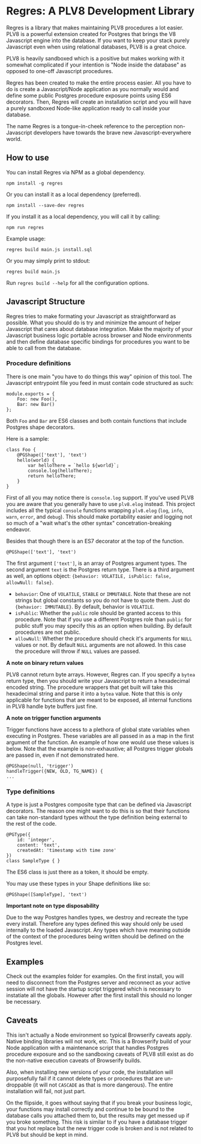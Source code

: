 # Regres: A PLV8 Development Library

Regres is a library that makes maintaining PLV8 procedures a lot easier. PLV8 is a powerful extension created for Postgres that brings the V8 Javascript engine into the database. If you want to keep your stack purely Javascript even when using relational databases, PLV8 is a great choice.

PLV8 is heavily sandboxed which is a positive but makes working with it somewhat complicated if your intention is "Node inside the database" as opposed to one-off Javascript procedures.

Regres has been created to make the entire process easier. All you have to do is create a Javascript/Node application as you normally would and define some public Postgres procedure exposure points using ES6 decorators. Then, Regres will create an installation script and you will have a purely sandboxed Node-like application ready to call inside your database.

The name Regres is a tongue-in-cheek reference to the perception non-Javascript developers have towards the brave new Javascript-everywhere world.

## How to use

You can install Regres via NPM as a global dependency.

`npm install -g regres`

Or you can install it as a local dependency (preferred).

`npm install --save-dev regres`

If you install it as a local dependency, you will call it by calling:

`npm run regres`

Example usage:

`regres build main.js install.sql`

Or you may simply print to stdout:

`regres build main.js`

Run `regres build --help` for all the configuration options.

## Javascript Structure

Regres tries to make formating your Javascript as straightforward as possible. What you should do is try and minimize the amount of helper Javascript that cares about database integration. Make the majority of your Javascript business logic portable across browser and Node environments and then define database specific bindings for procedures you want to be able to call from the database.

### Procedure definitions

There is one main "you have to do things this way" opinion of this tool. The Javascript entrypoint file you feed in must contain code structured as such:

```
module.exports = {
    Foo: new Foo(),
    Bar: new Bar()
};
```

Both `Foo` and `Bar` are ES6 classes and both contain functions that include Postgres shape decorators.

Here is a sample:

```
class Foo {
    @PGShape(['text'], 'text')
    hello(world) {
        var helloThere = `hello ${world}`;
        console.log(helloThere);
        return helloThere;
    }
}
```

First of all you may notice there is `console.log` support. If you've used PLV8 you are aware that you generally have to use `plv8.elog` instead. This project includes all the typical `console` functions wrapping `plv8.elog` (`log`, `info`, `warn`, `error`, and `debug`). This should make portability easier and logging not so much of a "wait what's the other syntax" concetration-breaking endeavor.

Besides that though there is an ES7 decorator at the top of the function.

`@PGShape(['text'], 'text')`

The first argument `['text']`, is an array of Postgres argument types. The second argument `text` is the Postgres return type. There is a third argument as well, an options object: `{behavior: VOLATILE, isPublic: false, allowNull: false}`.

* `behavior`: One of `VOLATILE`, `STABLE` or `IMMUTABLE`. Note that these are not strings but global constants so you do not have to quote them. Just do `{behavior: IMMUTABLE}`. By default, behavior is `VOLATILE`.
* `isPublic`: Whether the `public` role should be granted access to this procedure. Note that if you use a different Postgres role than `public` for public stuff you may specify this as an option when building. By default procedures are not public.
* `allowNull`: Whether the procedure should check it's arguments for `NULL` values or not. By default `NULL` arguments are not allowed. In this case the procedure will throw if `NULL` values are passed.

**A note on binary return values**

PLV8 cannot return byte arrays. However, Regres can. If you specify a `bytea` return type, then you should write your Javascript to return a hexadecimal encoded string. The procedure wrappers that get built will take this hexadecimal string and parse it into a `bytea` value. Note that this is only applicable for functions that are meant to be exposed, all internal functions in PLV8 handle byte buffers just fine.

**A note on trigger function arguments**

Trigger functions have access to a plethora of global state variables when executing in Postgres. These variables are all passed in as a map in the first argument of the function. An example of how one would use these values is below. Note that the example is non-exhaustive; all Postgres trigger globals are passed in, even if not demonstrated here.

```
@PGShape(null, 'trigger')
handleTrigger({NEW, OLD, TG_NAME}) {
...
```

### Type definitions

A type is just a Postgres composite type that can be defined via Javascript decorators. The reason one might want to do this is so that their functions can take non-standard types without the type definition being external to the rest of the code.

```
@PGType({
    id: 'integer',
    content: 'text',
    createdAt: 'timestamp with time zone'
})
class SampleType { }
```

The ES6 class is just there as a token, it should be empty.

You may use these types in your Shape definitions like so:

`@PGShape([SampleType], 'text')`

**Important note on type disposability**

Due to the way Postgres handles types, we destroy and recreate the type every install. Therefore any types defined this way should only be used internally to the loaded Javascript. Any types which have meaning outside of the context of the procedures being written should be defined on the Postgres level.

## Examples

Check out the examples folder for examples. On the first install, you will need to disconnect from the Postgres server and reconnect as your active session will not have the startup script triggered which is necessary to instatiate all the globals. However after the first install this should no longer be necessary.

## Caveats

This isn't actually a Node environment so typical Browserify caveats apply. Native binding libraries will not work, etc. This is a Browserify build of your Node application with a maintenance script that handles Postgres procedure exposure and so the sandboxing caveats of PLV8 still exist as do the non-native execution caveats of Browserify builds.

Also, when installing new versions of your code, the installation will purposefully fail if it cannot delete types or procedures that are un-droppable (it will not `CASCADE` as that is more dangerous). The entire installation will fail, not just part.

On the flipside, it goes without saying that if you break your business logic, your functions may install correctly and continue to be bound to the database calls you attached them to, but the results may get messed up if you broke something. This risk is similar to if you have a database trigger that you hot replace but the new trigger code is broken and is not related to PLV8 but should be kept in mind.